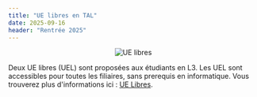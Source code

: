 ```yaml
---
title: "UE libres en TAL"
date: 2025-09-16
header: "Rentrée 2025"
---
```


<center>
<img src="actualites/choix.png" class="img w-50" alt="UE libres">
</center>

Deux UE libres (UEL) sont proposées aux étudiants en L3.  Les UEL sont accessibles pour toutes les filiaires, sans prerequis en informatique. Vous trouverez plus d'informations ici : <a href="uels.html">UE Libres</a>.
